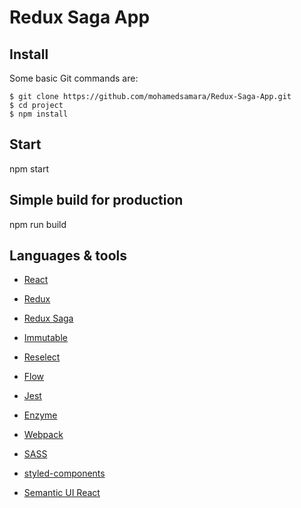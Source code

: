# Redux Saga App

## Install

Some basic Git commands are:

```
$ git clone https://github.com/mohamedsamara/Redux-Saga-App.git
$ cd project
$ npm install

```

## Start

npm start

## Simple build for production

npm run build

## Languages & tools

- [React](https://reactjs.org/)

- [Redux](https://redux.js.org/)

- [Redux Saga](https://redux-saga.js.org/)

- [Immutable](https://immutable-js.github.io/immutable-js/)

- [Reselect](https://github.com/reduxjs/reselect)

- [Flow](https://flow.org/)

- [Jest](https://jestjs.io/)

- [Enzyme](https://airbnb.io/enzyme/)

- [Webpack](https://webpack.js.org/)

- [SASS](https://sass-lang.com/)

- [styled-components](https://www.styled-components.com/)

- [Semantic UI React](https://react.semantic-ui.com/)
